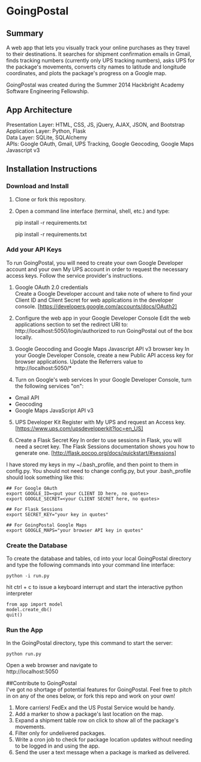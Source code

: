 # GoingPostal  
## Summary  
A web app that lets you visually track your online purchases as they travel to 
their destinations.  It searches for shipment confirmation emails in Gmail, 
finds tracking numbers (currently only UPS tracking numbers), asks UPS for 
the package's movements, converts city names to latitude and longitude 
coordinates, and plots the package's progress on a Google map. 

GoingPostal was created during the Summer 2014 Hackbright Academy Software 
Engineering Fellowship.

## App Architecture  
Presentation Layer:  HTML, CSS, JS, jQuery, AJAX, JSON, and Bootstrap  
Application Layer:  Python, Flask  
Data Layer:  SQLite, SQLAlchemy  
APIs:  Google OAuth, Gmail, UPS Tracking, Google Geocoding, Google Maps Javascript v3  


## Installation Instructions  
### Download and Install  
1.  Clone or fork this repository.  
2.  Open a command line interface (terminal, shell, etc.) and type:  

    pip install -r requirements.txt


    pip install -r requirements.txt


### Add your API Keys
To run GoingPostal, you will need to create your own Google Developer account 
and your own My UPS account in order to request the necessary access keys. 
Follow the service provider's instructions. 

1.  Google OAuth 2.0 credentials  
   Create a Google Developer account and take note of where to find your Client ID
   and Client Secret for web applications in the developer console.
   [https://developers.google.com/accounts/docs/OAuth2]

2.  Configure the web app in your Google Developer Console
   Edit the web applications section to set the redirect URI to:
    http://localhost:5050/login/authorized
   to run GoingPostal out of the box locally.

3.  Google Geocoding and Google Maps Javascript API v3 browser key
   In your Google Developer Console, create a new Public API access key for browser
   applications.  Update the Referrers value to
    http://localhost:5050/*

4.  Turn on Google's web services
   In your Google Developer Console, turn the following services "on":
  * Gmail API
  * Geocoding
  * Google Maps JavaScript API v3

5.  UPS Developer Kit
   Register with My UPS and request an Access key.
[https://www.ups.com/upsdeveloperkit?loc=en_US]

6.  Create a Flask Secret Key
   In order to use sessions in Flask, you will need a secret key.  The Flask
   Sessions documentation shows you how to generate one.
   [http://flask.pocoo.org/docs/quickstart/#sessions]

I have stored my keys in my ~/.bash_profile, and then point to them in
config.py.  You should not need to change config.py, but your .bash_profile 
should look something like this:

    ## For Google OAuth
    export GOOGLE_ID=<put your CLIENT ID here, no quotes>
    export GOOGLE_SECRET=<your CLIENT SECRET here, no quotes>

    ## For Flask Sessions
    export SECRET_KEY="your key in quotes"

    ## For GoingPostal Google Maps
    export GOOGLE_MAPS="your browser API key in quotes"

###  Create the Database
To create the database and tables, cd into your local GoingPostal directory
and type the following commands into your command line interface:

    python -i run.py

hit ctrl + c to issue a keyboard interrupt and start the interactive python
interpreter

    from app import model
    model.create_db()
    quit()

### Run the App
In the GoingPostal directory, type this command to start the server:

    python run.py

Open a web browser and navigate to  
http://localhost:5050

##Contribute to GoingPostal  
I've got no shortage of potential features for GoingPostal.  Feel free to pitch
in on any of the ones below, or fork this repo and work on your own!

1.  More carriers!  FedEx and the US Postal Service would be handy.
2.  Add a marker to show a package's last location on the map.
3.  Expand a shipment table row on click to show all of the package's movements.
4.  Filter only for undelivered packages.
5.  Write a cron job to check for package location updates without needing 
    to be logged in and using the app.
6.  Send the user a text message when a package is marked as delivered.
